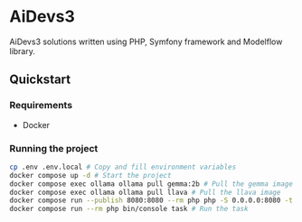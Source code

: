 # AiDevs3
AiDevs3 solutions written using PHP, Symfony framework and Modelflow library.

## Quickstart

### Requirements
 - Docker

### Running the project
```bash
cp .env .env.local # Copy and fill environment variables
docker compose up -d # Start the project
docker compose exec ollama ollama pull gemma:2b # Pull the gemma image
docker compose exec ollama ollama pull llava # Pull the llava image
docker compose run --publish 8080:8080 --rm php php -S 0.0.0.0:8080 -t public # Some tasks require a web server + you'll be able to access profiler
docker compose run --rm php bin/console task # Run the task
```